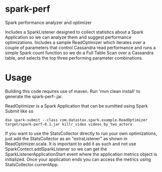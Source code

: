 # spark-perf
Spark performance analyzer and optimizer

Includes a SparkListener designed to collect statistics about a Spark Application so we can analyze them and suggest performance optimizations. Includes a sample ReadOptimizer which iterates over a couple of parameters that control Cassandra read performance and runs a simple Spark count function so we do a Full Table Scan over a Cassandra table, and selects the top three performing parameter combinations.

# Usage
Building this code requires use of maven. Run 'mvn clean install' to generate the spark-perf-<version>.jar.

ReadOptimizer is a Spark Application that can be sumitted using Spark Submit like so

```dse spark-submit --class com.datastax.spark.example.ReadOptimizer target/spark-perf-0.1.jar killr_video videos_by_two_actors```

If you want to use the StatsCollector directly to run your own optimizations, just add the StatsCollector as an "extraListener" as shown in ReadOptimizer.scala. It is important to add it as such and not use SparkContect.addSparkListener so we can get the SparkListenerApplicationStart event where the application metrics object is initialized. Once your application ends you can access the metrics using StatsCollector.currentApp.
